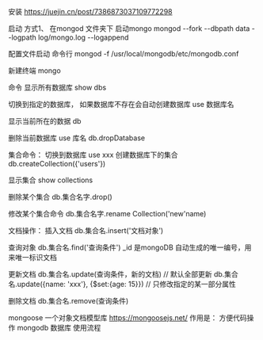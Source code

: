 安装 https://juejin.cn/post/7386873037109772298

启动
方式1、
在mongod 文件夹下 启动mongo
mongod --fork --dbpath data --logpath log/mongo.log --logappend

配置文件启动
命令行
 mongod -f /usr/local/mongodb/etc/mongodb.conf

新建终端
mongo


命令
显示所有数据库 show dbs

切换到指定的数据库， 如果数据库不存在会自动创建数据库 use 数据库名

显示当前所在的数据  db


删除当前数据库
use 库名
db.dropDatabase


集合命令：
切换到数据库
use xxx
创建数据库下的集合
db.createCollection({'users'})

显示集合
show collections

删除某个集合
db.集合名字.drop()

修改某个集合命令
db.集合名字.rename Collection('new'name)


文档操作：
插入文档
db.集合名.insert('文档对象')

查询对象
db.集合名.find('查询条件')
_id 是mongoDB 自动生成的唯一编号，用来唯一标识文档

更新文档
db.集合名.update(查询条件，新的文档) // 默认全部更新
db.集合名.update({name: 'xxx'}, {$set:{age: 15}}) // 只修改指定的某一部分属性

删除文档
db.集合名.remove(查询条件)

mongoose  一个对象文档模型库 https://mongoosejs.net/
作用是： 方便代码操作 mongodb 数据库
使用流程

  